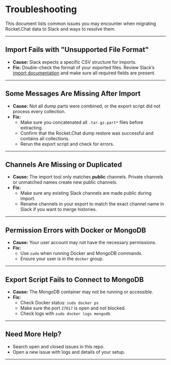 # Troubleshooting

This document lists common issues you may encounter when migrating Rocket.Chat data to Slack and ways to resolve them.

---

## Import Fails with "Unsupported File Format"

- **Cause:** Slack expects a specific CSV structure for imports.
- **Fix:** Double-check the format of your exported files. Review Slack’s [import documentation](https://slack.com/help/articles/201748703-Import-and-export-data) and make sure all required fields are present.

---

## Some Messages Are Missing After Import

- **Cause:** Not all dump parts were combined, or the export script did not process every collection.
- **Fix:** 
  - Make sure you concatenated all `.tar.gz.part*` files before extracting.
  - Confirm that the Rocket.Chat dump restore was successful and contains all collections.
  - Rerun the export script and check for errors.

---

## Channels Are Missing or Duplicated

- **Cause:** The import tool only matches **public** channels. Private channels or unmatched names create new public channels.
- **Fix:**
  - Make sure any existing Slack channels are made public during import.
  - Rename channels in your export to match the exact channel name in Slack if you want to merge histories.

---

## Permission Errors with Docker or MongoDB

- **Cause:** Your user account may not have the necessary permissions.
- **Fix:** 
  - Use `sudo` when running Docker and MongoDB commands.
  - Ensure your user is in the `docker` group.

---

## Export Script Fails to Connect to MongoDB

- **Cause:** The MongoDB container may not be running or accessible.
- **Fix:**
  - Check Docker status: `sudo docker ps`
  - Make sure the port `27017` is open and not blocked.
  - Check logs with `sudo docker logs mongodb`.

---

## Need More Help?

- Search open and closed issues in this repo.
- Open a new issue with logs and details of your setup.

---
